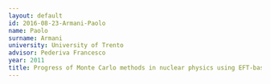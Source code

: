 ```yaml
---
layout: default 
id: 2016-08-23-Armani-Paolo
name: Paolo
surname: Armani
university: University of Trento
advisor: Pederiva Francesco
year: 2011
title: Progress of Monte Carlo methods in nuclear physics using EFT-based NN interaction and in hypernuclear systems.
---
```

